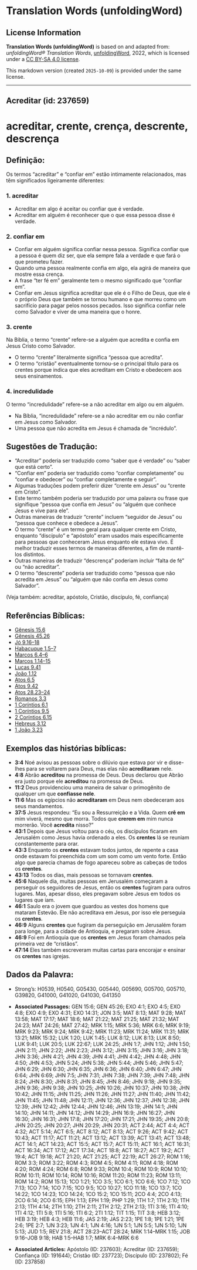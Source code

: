 # Translation Words (unfoldingWord)

## License Information

**Translation Words (unfoldingWord)** is based on and adapted from: _unfoldingWord® Translation Words_, [unfoldingWord](https://unfoldingword.org/utw), 2022, which is licensed under a [CC BY-SA 4.0 license](https://creativecommons.org/licenses/by-sa/4.0/legalcode.en).

This markdown version (created `2025-10-09`) is provided under the same license.



--------------------------------

## Acreditar (id: 237659)

acreditar, crente, crença, descrente, descrença
===============================================

Definição:
----------

Os termos “acreditar” e “confiar em” estão intimamente relacionados, mas têm significados ligeiramente diferentes:

### 1\. acreditar

* Acreditar em algo é aceitar ou confiar que é verdade.
* Acreditar em alguém é reconhecer que o que essa pessoa disse é verdade.

### 2\. confiar em

* Confiar em alguém significa confiar nessa pessoa. Significa confiar que a pessoa é quem diz ser, que ela sempre fala a verdade e que fará o que prometeu fazer.
* Quando uma pessoa realmente confia em algo, ela agirá de maneira que mostre essa crença.
* A frase “ter fé em” geralmente tem o mesmo significado que “confiar em”.
* Confiar em Jesus significa acreditar que ele é o Filho de Deus, que ele é o próprio Deus que também se tornou humano e que morreu como um sacrifício para pagar pelos nossos pecados. Isso significa confiar nele como Salvador e viver de uma maneira que o honre.

### 3\. crente

Na Bíblia, o termo “crente” refere\-se a alguém que acredita e confia em Jesus Cristo como Salvador.

* O termo “crente” literalmente significa “pessoa que acredita”.
* O termo “cristão” eventualmente tornou\-se o principal título para os crentes porque indica que eles acreditam em Cristo e obedecem aos seus ensinamentos.

### 4\. incredulidade

O termo “incredulidade” refere\-se a não acreditar em algo ou em alguém.

* Na Bíblia, “incredulidade” refere\-se a não acreditar em ou não confiar em Jesus como Salvador.
* Uma pessoa que não acredita em Jesus é chamada de “incrédulo”.

Sugestões de Tradução:
----------------------

* “Acreditar” poderia ser traduzido como “saber que é verdade” ou “saber que está certo”.
* “Confiar em” poderia ser traduzido como “confiar completamente” ou “confiar e obedecer” ou “confiar completamente e seguir”.
* Algumas traduções podem preferir dizer “crente em Jesus” ou “crente em Cristo”.
* Este termo também poderia ser traduzido por uma palavra ou frase que signifique “pessoa que confia em Jesus” ou “alguém que conhece Jesus e vive para ele”.
* Outras maneiras de traduzir “crente” incluem “seguidor de Jesus” ou “pessoa que conhece e obedece a Jesus”.
* O termo “crente” é um termo geral para qualquer crente em Cristo, enquanto “discípulo” e “apóstolo” eram usados mais especificamente para pessoas que conheceram Jesus enquanto ele estava vivo. É melhor traduzir esses termos de maneiras diferentes, a fim de mantê\-los distintos.
* Outras maneiras de traduzir “descrença” poderiam incluir “falta de fé” ou “não acreditar”.
* O termo “descrente” poderia ser traduzido como “pessoa que não acredita em Jesus” ou “alguém que não confia em Jesus como Salvador”.

(Veja também: acreditar, apóstolo, Cristão, discípulo, fé, confiança)

Referências Bíblicas:
---------------------

* [Gênesis 15\.6](https://ref.ly/Gen15:6)
* [Gênesis 45\.26](https://ref.ly/Gen45:26)
* [Jó 9\.16–18](https://ref.ly/Job9:16-Job9:18)
* [Habacuque 1\.5–7](https://ref.ly/Hab1:5-Hab1:7)
* [Marcos 6\.4–6](https://ref.ly/Mark6:4-Mark6:6)
* [Marcos 1\.14–15](https://ref.ly/Mark1:14-Mark1:15)
* [Lucas 9\.41](https://ref.ly/Luke9:41)
* [João 1\.12](https://ref.ly/John1:12)
* [Atos 6\.5](https://ref.ly/Acts6:5)
* [Atos 9\.42](https://ref.ly/Acts9:42)
* [Atos 28\.23–24](https://ref.ly/Acts28:23-Acts28:24)
* [Romanos 3\.3](https://ref.ly/Rom3:3)
* [1 Coríntios 6\.1](https://ref.ly/1Cor6:1)
* [1 Coríntios 9\.5](https://ref.ly/1Cor9:5)
* [2 Coríntios 6\.15](https://ref.ly/2Cor6:15)
* [Hebreus 3\.12](https://ref.ly/Heb3:12)
* [1 João 3\.23](https://ref.ly/1John3:23)

Exemplos das histórias bíblicas:
--------------------------------

* **3:4** Noé avisou as pessoas sobre o dilúvio que estava por vir e disse\-lhes para se voltarem para Deus, mas elas não **acreditaram** nele.
* **4:8** Abrão **acreditou** na promessa de Deus. Deus declarou que Abrão era justo porque ele **acreditou** na promessa de Deus.
* **11:2** Deus providenciou uma maneira de salvar o primogênito de qualquer um que **confiasse nele**.
* **11:6** Mas os egípcios não **acreditaram** em Deus nem obedeceram aos seus mandamentos.
* **37:5** Jesus respondeu: “Eu sou a Ressurreição e a Vida. Quem **crê em** mim viverá, mesmo que morra. Todos que **crerem em** mim nunca morrerão. Você **acredita** nisso?”
* **43:1** Depois que Jesus voltou para o céu, os discípulos ficaram em Jerusalém como Jesus havia ordenado a eles. Os **crentes** lá se reuniam constantemente para orar.
* **43:3** Enquanto os **crentes** estavam todos juntos, de repente a casa onde estavam foi preenchida com um som como um vento forte. Então algo que parecia chamas de fogo apareceu sobre as cabeças de todos os **crentes**.
* **43:13** Todos os dias, mais pessoas se tornavam **crentes**.
* **45:6** Naquele dia, muitas pessoas em Jerusalém começaram a perseguir os seguidores de Jesus, então os **crentes** fugiram para outros lugares. Mas, apesar disso, eles pregavam sobre Jesus em todos os lugares que iam.
* **46:1** Saulo era o jovem que guardou as vestes dos homens que mataram Estevão. Ele não acreditava em Jesus, por isso ele perseguia os **crentes**.
* **46:9** Alguns **crentes** que fugiram da perseguição em Jerusalém foram para longe, para a cidade de Antioquia, e pregaram sobre Jesus.
* **46:9** Foi em Antioquia que os **crentes** em Jesus foram chamados pela primeira vez de “cristãos”.
* **47:14** Eles também escreveram muitas cartas para encorajar e ensinar os **crentes** nas igrejas.

Dados da Palavra:
-----------------

* Strong’s: H0539, H0540, G05430, G05440, G05690, G05700, G05710, G39820, G41000, G41020, G41030, G41350

* **Associated Passages:** GEN 15:6; GEN 45:26; EXO 4:1; EXO 4:5; EXO 4:8; EXO 4:9; EXO 4:31; EXO 14:31; JON 3:5; MAT 8:13; MAT 9:28; MAT 13:58; MAT 17:17; MAT 18:6; MAT 21:22; MAT 21:25; MAT 21:32; MAT 24:23; MAT 24:26; MAT 27:42; MRK 1:15; MRK 5:36; MRK 6:6; MRK 9:19; MRK 9:23; MRK 9:24; MRK 9:42; MRK 11:23; MRK 11:24; MRK 11:31; MRK 13:21; MRK 15:32; LUK 1:20; LUK 1:45; LUK 8:12; LUK 8:13; LUK 8:50; LUK 9:41; LUK 20:5; LUK 22:67; LUK 24:25; JHN 1:7; JHN 1:12; JHN 1:50; JHN 2:11; JHN 2:22; JHN 2:23; JHN 3:12; JHN 3:15; JHN 3:16; JHN 3:18; JHN 3:36; JHN 4:21; JHN 4:39; JHN 4:41; JHN 4:42; JHN 4:48; JHN 4:50; JHN 4:53; JHN 5:24; JHN 5:38; JHN 5:44; JHN 5:46; JHN 5:47; JHN 6:29; JHN 6:30; JHN 6:35; JHN 6:36; JHN 6:40; JHN 6:47; JHN 6:64; JHN 6:69; JHN 7:5; JHN 7:31; JHN 7:38; JHN 7:39; JHN 7:48; JHN 8:24; JHN 8:30; JHN 8:31; JHN 8:45; JHN 8:46; JHN 9:18; JHN 9:35; JHN 9:36; JHN 9:38; JHN 10:25; JHN 10:26; JHN 10:37; JHN 10:38; JHN 10:42; JHN 11:15; JHN 11:25; JHN 11:26; JHN 11:27; JHN 11:40; JHN 11:42; JHN 11:45; JHN 11:48; JHN 12:11; JHN 12:36; JHN 12:37; JHN 12:38; JHN 12:39; JHN 12:42; JHN 12:44; JHN 12:46; JHN 13:19; JHN 14:1; JHN 14:10; JHN 14:11; JHN 14:12; JHN 14:29; JHN 16:9; JHN 16:27; JHN 16:30; JHN 16:31; JHN 17:8; JHN 17:20; JHN 17:21; JHN 19:35; JHN 20:8; JHN 20:25; JHN 20:27; JHN 20:29; JHN 20:31; ACT 2:44; ACT 4:4; ACT 4:32; ACT 5:14; ACT 6:5; ACT 8:12; ACT 8:13; ACT 9:26; ACT 9:42; ACT 10:43; ACT 11:17; ACT 11:21; ACT 13:12; ACT 13:39; ACT 13:41; ACT 13:48; ACT 14:1; ACT 14:23; ACT 15:5; ACT 15:7; ACT 15:11; ACT 16:1; ACT 16:31; ACT 16:34; ACT 17:12; ACT 17:34; ACT 18:8; ACT 18:27; ACT 19:2; ACT 19:4; ACT 19:18; ACT 21:20; ACT 21:25; ACT 22:19; ACT 26:27; ROM 1:16; ROM 3:3; ROM 3:22; ROM 4:3; ROM 4:5; ROM 4:11; ROM 4:18; ROM 4:20; ROM 4:24; ROM 6:8; ROM 9:33; ROM 10:4; ROM 10:9; ROM 10:10; ROM 10:11; ROM 10:14; ROM 10:16; ROM 11:20; ROM 11:23; ROM 13:11; ROM 14:2; ROM 15:13; 1CO 1:21; 1CO 3:5; 1CO 6:1; 1CO 6:6; 1CO 7:12; 1CO 7:13; 1CO 7:14; 1CO 7:15; 1CO 9:5; 1CO 10:27; 1CO 11:18; 1CO 13:7; 1CO 14:22; 1CO 14:23; 1CO 14:24; 1CO 15:2; 1CO 15:11; 2CO 4:4; 2CO 4:13; 2CO 6:14; 2CO 6:15; EPH 1:13; EPH 1:19; PHP 1:29; 1TH 1:7; 1TH 2:10; 1TH 2:13; 1TH 4:14; 2TH 1:10; 2TH 2:11; 2TH 2:12; 2TH 2:13; 1TI 3:16; 1TI 4:10; 1TI 4:12; 1TI 5:8; 1TI 5:16; 1TI 6:2; 2TI 1:12; TIT 1:15; TIT 3:8; HEB 3:12; HEB 3:19; HEB 4:3; HEB 11:6; JAS 2:19; JAS 2:23; 1PE 1:8; 1PE 1:21; 1PE 2:6; 1PE 2:7; 1JN 3:23; 1JN 4:1; 1JN 4:16; 1JN 5:1; 1JN 5:5; 1JN 5:10; 1JN 5:13; JUD 1:5; REV 21:8; ACT 28:23–ACT 28:24; MRK 1:14–MRK 1:15; JOB 9:16–JOB 9:18; HAB 1:5–HAB 1:7; MRK 6:4–MRK 6:6
* **Associated Articles:** Apóstolo (ID: 237603); Acreditar (ID: 237659); Confiança (ID: 191644); Cristão (ID: 237723); Discípulo (ID: 237802); Fé (ID: 237858)

